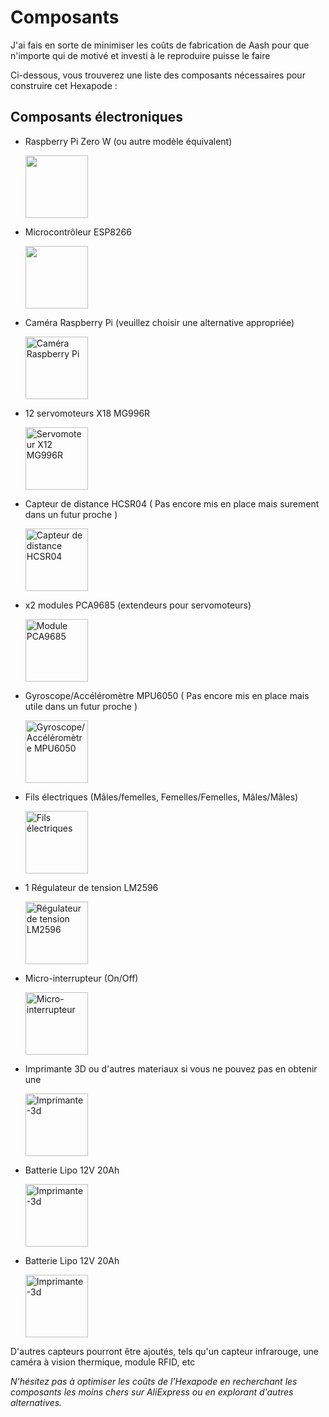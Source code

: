<div class="markdown prose w-full break-words dark:prose-invert dark">
  <h1>Composants</h1>
  <p>J'ai fais en sorte de minimiser les coûts de fabrication de Aash pour que n'importe qui de motivé et investi à le reproduire puisse le faire</p>
  <p>Ci-dessous, vous trouverez une liste des composants nécessaires pour construire cet Hexapode :</p>
  <h2>Composants électroniques</h2>
  <ul>
    <li>
      <p>Raspberry Pi Zero W (ou autre modèle équivalent) </p>
      <img src="https://imgs.search.brave.com/Agc_yJ7bg7lMYeqhbnopu859yvGmDvYZGghYoSATUzw/rs:fit:860:0:0:0/g:ce/aHR0cHM6Ly90aGVw/aWh1dC5jb20vY2Ru/L3Nob3AvZmlsZXMv/cmFzcGJlcnJ5LXBp/LXplcm8tdy1yYXNw/YmVycnktcGktc2Mw/MDIwLTQxMzg1OTA2/NjAyMTc5LmpwZz92/PTE3MDQzNzU0OTMm/d2lkdGg9MTUwMA" width="100"/>
    </li>
    <li>
      <p>Microcontrôleur ESP8266</p>
      <img src="https://fr.sz-kuongshun.com/Content/upload/201884835/201808311548083018751.png" width="100"/>
    </li>
    <li>
      <p>Caméra Raspberry Pi (veuillez choisir une alternative appropriée)</p> <img src="https://m.media-amazon.com/images/I/6169R+wUp8L.jpg" alt="Caméra Raspberry Pi" width="100"/>
    </li>
    <li>
      <p>12 servomoteurs X18 MG996R </p><img src="https://cdn.shopify.com/s/files/1/1509/1638/products/mg996r-micro-digital-servo-motor-mit-metall-getriebe-fur-rc-roboter-hubschrauber-flugzeug-685347_1024x.jpg?v=1679399000" alt="Servomoteur X12 MG996R" width="100">
    </li>
    <li>
      <p>Capteur de distance HCSR04 ( Pas encore mis en place mais surement dans un futur proche )</p> <img src="https://img.gkbcdn.com/s3/p/2015-12-17/hc-sr04-ultrasonic-sensor-distance-measuring-module-3-3v---5v-compatible-for-arduino-nodemcu-1571976572471.jpg" alt="Capteur de distance HCSR04" width="100">
    </li>
    <li>
      <p>x2 modules PCA9685 (extendeurs pour servomoteurs)</p> <img src="https://imgs.search.brave.com/UbymBHKvzN6ZPLlQAREgVpCWmVNs-JbjoCEWVtNzdZ0/rs:fit:860:0:0:0/g:ce/aHR0cHM6Ly9tLm1l/ZGlhLWFtYXpvbi5j/b20vaW1hZ2VzL0kv/NzFGYVNENUxLT0wu/anBn" alt="Module PCA9685" width="100">
    </li>
    <li>
      <p>Gyroscope/Accéléromètre MPU6050 ( Pas encore mis en place mais utile dans un futur proche )</p> <img src="https://www.raspberryme.com/wp-content/uploads/2023/03/1680297208_290_Gyroscope-accelerometre-ESP32-Web-Server-MPU-6050-objet-3D.jpg" alt="Gyroscope/Accéléromètre MPU6050" width="100">
    </li>
    <li>
      <p>Fils électriques (Mâles/femelles, Femelles/Femelles, Mâles/Mâles)</p> <img src="https://w7.pngwing.com/pngs/270/578/png-transparent-assorted-color-cable-lot-jump-wire-jumper-arduino-breadboard-wire-miscellaneous-electronics-electrical-wires-cable.png" alt="Fils électriques" width="100">
    </li>
    <li>
      <p>1 Régulateur de tension LM2596</p> <img src="https://img.joomcdn.net/675adfae3c9549f05457714d3501ff59bc631647_original.jpeg" alt="Régulateur de tension LM2596" width="100">
    </li>
    <li>
      <p>Micro-interrupteur (On/Off)</p>
      <img src="https://asset.conrad.com/media10/isa/160267/c1/-/fr/701661_BB_00_FB/image.jpg" alt="Micro-interrupteur" width="100">
    </li>
    <li>
      <p>Imprimante 3D ou d'autres materiaux si vous ne pouvez pas en obtenir une</p>
      <img src="https://static.fnac-static.com/multimedia/Images/67/67/4C/FD/16600167-1505-1540-1/tsp20210409175752/Imprimante-3D-Creality-3D-Ender-3-MAX-300x300x340MM-Taille-d-impreion.jpg" alt="Imprimante-3d" width="100">
    </li>
    <li>
      <p>Batterie Lipo 12V 20Ah</p>
      <img src="https://ae01.alicdn.com/kf/S17ad744be6c249b7b61f6a760576400bM/Batterie-lithium-ion-aste-portable-avec-chargeur-moniteur-de-cam-ra-CCTV-capacit-DC-20000-V.jpg" alt="Imprimante-3d" width="100">
    </li>
    <li>
      <p>Batterie Lipo 12V 20Ah</p>
      <img src="https://boutique.semageek.com/6352-thickbox_default/plaques-a-trous-de-prototypage-6cm-x-8cm.jpg" alt="Imprimante-3d" width="100">
    </li>
  </ul>
  <p>D'autres capteurs pourront être ajoutés, tels qu'un capteur infrarouge, une caméra à vision thermique, module RFID, etc</p>
  <p>
    <em>N'hésitez pas à optimiser les coûts de l'Hexapode en recherchant les composants les moins chers sur AliExpress ou en explorant d'autres alternatives.</em>
  </p>
  <p>
